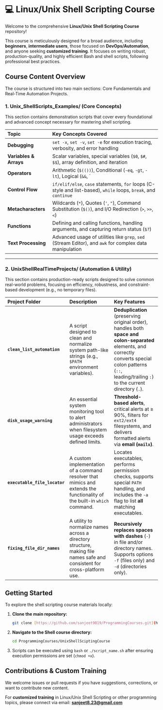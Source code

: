 # 💻 Linux/Unix Shell Scripting Course

Welcome to the comprehensive **Linux/Unix Shell Scripting Course** repository!

This course is meticulously designed for a broad audience, including **beginners**, **intermediate users**, those focused on **DevOps/Automation**, and anyone seeking **customized training**. It focuses on writing robust, production-quality, and highly efficient Bash and shell scripts, following professional best practices.

## Course Content Overview

The course is structured into two main sections: Core Fundamentals and Real-Time Automation Projects.

### 1. Unix_ShellScripts_Examples/ (Core Concepts)

This section contains demonstration scripts that cover every foundational and advanced concept necessary for mastering shell scripting.

| Topic | Key Concepts Covered |
| :--- | :--- |
| **Debugging** | `set -x`, `set -v`, `set -e` for execution tracing, verbosity, and error handling |
| **Variables & Arrays** | Scalar variables, special variables (`$0`, `$#`, `$$`), array definition, and iteration |
| **Operators** | Arithmetic (`$(())`), Conditional (`-eq`, `-gt`, `-lt`), Logical (`&&`, `||`), and File Test operators |
| **Control Flow** | `if/elif/else`, `case` statements, `for` loops (C-style and list-based), `while` loops, `break`, and `continue` |
| **Metacharacters** | Wildcards (`*`), Quotes (`'`, `"`), Command Substitution (`$()`), and I/O Redirection (`>`, `>>`, `<`) |
| **Functions** | Defining and calling functions, handling arguments, and capturing return status (`$?`) |
| **Text Processing** | Advanced usage of utilities like `grep`, `sed` (Stream Editor), and `awk` for complex data manipulation |

---

### 2. UnixShellRealTimeProjects/ (Automation & Utility)

This section contains production-ready scripts designed to solve common real-world problems, focusing on efficiency, robustness, and constraint-based development (e.g., no temporary files).

| Project Folder | Description | Key Features |
| :--- | :--- | :--- |
| **`clean_list_automation`** | A script designed to clean and normalize system path-like strings (e.g., `$PATH` environment variables). | **Deduplication** (preserving original order), handles both **space and colon-separated** elements, and correctly converts special colon patterns (`::`, leading/trailing `:`) to the current directory (`.`). |
| **`disk_usage_warning`** | An essential system monitoring tool to alert administrators when filesystem usage exceeds defined limits. | **Threshold-based alerts**, critical alerts at ≥ 90%, filters for `ext2/ext4` filesystems, and delivers formatted alerts via **email (`mailx`)**. |
| **`executable_file_locator`** | A custom implementation of a command resolver that mimics and extends the functionality of the built-in `which` command. | Locates executables, performs permission checks, supports special `PATH` handling, and includes the `-a` flag to list **all** matching executables. |
| **`fixing_file_dir_names`** | A utility to normalize names across a directory structure, making file names safe and consistent for cross-platform use. | **Recursively replaces spaces with dashes** (`-`) in file and/or directory names. Supports options `-f` (files only) and `-d` (directories only). |

## Getting Started

To explore the shell scripting course materials locally:

1.  **Clone the main repository:**
    ```bash
    git clone [https://github.com/sanjeet9019/ProgrammingCourses.git](https://github.com/sanjeet9019/ProgrammingCourses.git)
    ```
2.  **Navigate to the Shell course directory:**
    ```bash
    cd ProgrammingCourses/UnixShellSciptingCourse
    ```
3.  Scripts can be executed using `bash` or `./script_name.sh` after ensuring execution permissions are set (`chmod +x`).

## Contributions & Custom Training

We welcome issues or pull requests if you have suggestions, corrections, or want to contribute new content.

For **customized training** in Linux/Unix Shell Scripting or other programming topics, please connect via email: **sanjeet8.23@gmail.com**